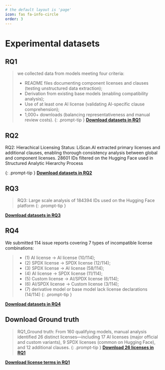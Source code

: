 ```yaml
---
# the default layout is 'page'
icon: fas fa-info-circle
order: 3
---
```

# Experimental datasets

## RQ1
> we collected data from models meeting four criteria: 
> * README files documenting component licenses and clauses (testing unstructured data extraction); 
> * Derivation from existing base models (enabling compatibility analysis);
> * Use of at least one AI license (validating AI-specific clause comprehension);
> * 1,000+ downloads (balancing representativeness and manual review costs).
{: .prompt-tip }
[**Download datasets in RQ1**](https://github.com/LiScanAI/LiScanAI.github.io/blob/main/datasets/RQ1.csv)
## RQ2

RQ2: Hierachical Licensing Status: LiScan.AI extracted primary licenses and additional clauses, enabling thorough consistency analysis between global and component licenses. 28601 IDs filtered on the Hugging Face used in Structured Analytic Hierarchy Process

{: .prompt-tip }
[**Download datasets in RQ2**](https://github.com/LiScanAI/LiScanAI.github.io/blob/main/datasets/RQ2.zip)
## RQ3
> RQ3: Large scale analysis of 184394 IDs used on the Hugging Face platform
{: .prompt-tip }

[**Download datasets in RQ3**](https://github.com/LiScanAI/LiScanAI.github.io/blob/main/datasets/RQ3.csv)
## RQ4
We submitted 114 issue reports covering 7 types of incompatible license combinations: 
> * (1) AI license → AI license (10/114);
> * (2) SPDX license → SPDX license (12/114);
> * (3) SPDX license → AI license (58/114);
> * (4) AI license → SPDX license (11/114);
> * (5) Custom license → AI/SPDX license (6/114);
> * (6) AI/SPDX license → Custom license (3/114);
> * (7) derivative model or base model lack license declarations (14/114)
{: .prompt-tip }

[**Download datasets in RQ4**](https://github.com/LiScanAI/LiScanAI.github.io/blob/main/datasets/RQ4.xlsx)
## Download Ground truth

> RQ1_Ground truth: 
From 160 qualifying models, manual analysis identified 26 distinct licenses—including 17 AI licenses (major official and custom variants), 9 SPDX licenses (common on Hugging Face), and 12 additional clauses.
{: .prompt-tip }
[**Download 26 licenses in RQ1**](https://github.com/LiScanAI/LiScanAI.github.io/blob/main/datasets/ground%20truth%E8%AE%B8%E5%8F%AF%E8%AF%81%E6%96%87%E6%A1%A3.zip)

[**Download license terms in RQ1**](https://github.com/LiScanAI/LiScanAI.github.io/blob/main/datasets/ground_truth_rq1.xlsx)

